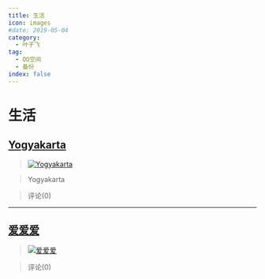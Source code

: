 ```yaml
---
title: 生活
icon: images
#date: 2019-05-04
category:
  - 叶子飞
tag:
  - QQ空间
  - 备份
index: false
---
```


# 生活

## [Yogyakarta](/叶子飞/Qzone/相册/生活/Yogyakarta)

> [![Yogyakarta](https://pan.4a1801.life/d/NAS/Qzone_wyf/Albums/images/A52BD26A.webp)](https://user.qzone.qq.com/2542864301/photo/V148n7I31OqF13)

> Yogyakarta

> 评论(0)

---

## [爱爱爱](/叶子飞/Qzone/相册/生活/爱爱爱)

> [![爱爱爱](https://pan.4a1801.life/d/NAS/Qzone_wyf/Albums/images/4D13C8ED.webp)](https://user.qzone.qq.com/2542864301/photo/sa14V148n7I30wh3se3245caadaad8508a348014ac1e1e12499714V12UPXG13scqUJ)

>

> 评论(0)
